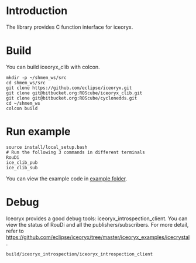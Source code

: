 # Introduction

The library provides C function interface for iceoryx.

# Build

You can build iceoryx_clib with colcon.

```
mkdir -p ~/shmem_ws/src
cd shmem_ws/src
git clone https://github.com/eclipse/iceoryx.git
git clone git@bitbucket.org:ROScube/iceoryx_clib.git
git clone git@bitbucket.org:ROScube/cyclonedds.git
cd ~/shmem_ws
colcon build
```

# Run example

```
source install/local_setup.bash
# Run the following 3 commands in different terminals
RouDi
ice_clib_pub
ice_clib_sub
```

You can view the example code in [example folder](example).

# Debug

Iceoryx provides a good debug tools: iceoryx_introspection_client.
You can view the status of RouDi and all the publishers/subscribers.
For more detail, refer to https://github.com/eclipse/iceoryx/tree/master/iceoryx_examples/icecrystal.

```
build/iceoryx_introspection/iceoryx_introspection_client
```
